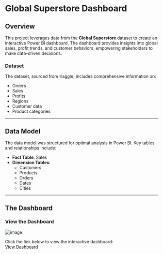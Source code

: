 # Global Superstore Dashboard

## Overview
This project leverages data from the **Global Superstore** dataset to create an interactive Power BI dashboard. The dashboard provides insights into global sales, profit trends, and customer behaviors, empowering stakeholders to make data-driven decisions.

### Dataset
The dataset, sourced from Kaggle, includes comprehensive information on:
- Orders
- Sales
- Profits
- Regions
- Customer data
- Product categories

---

## Data Model
The data model was structured for optimal analysis in Power BI. Key tables and relationships include:
- **Fact Table**: Sales
- **Dimension Tables**: 
  - Customers
  - Products
  - Orders
  - Dates
  - Cities

---

## The Dashboard
### View the Dashboard

![image](https://github.com/user-attachments/assets/7f90969c-72d9-4cc8-95fc-5ccbdc1cadc7)


Click the link below to view the interactive dashboard:  
[View Dashboard](https://app.powerbi.com/view?r=eyJrIjoiZWUyMDRiZTYtZjFjNy00NzY3LWIzOTItMjc2MzkwNWY2MDIxIiwidCI6ImI1YmY0ZjdkLTczN2ItNDdhOC1hOTZiLWI2N2I0M2I4MThmYiJ9&pageName=5ea9af189070b0b0b004)

